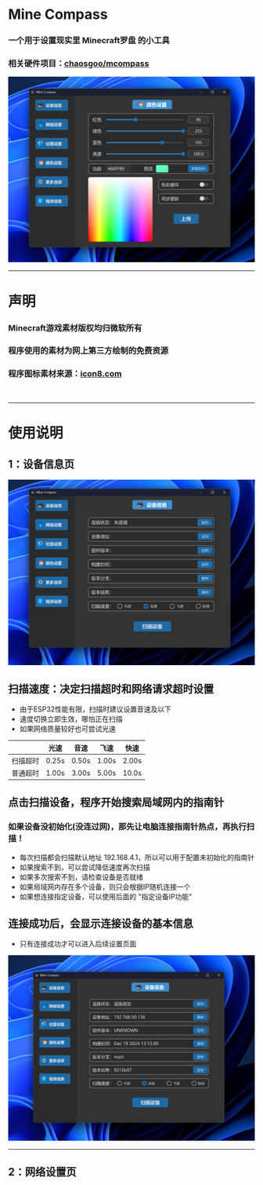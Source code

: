 # **Mine Compass**

### 一个用于设置现实里 Minecraft罗盘 的小工具

### 相关硬件项目：[chaosgoo/mcompass](https://github.com/chaosgoo/mcompass)

![项目主图](https://github.com/zzydd/MineCompass/blob/main/images/show-main.png?raw=true "项目主图")

---

# 声明

### Minecraft游戏素材版权均归微软所有

### 程序使用的素材为网上第三方绘制的免费资源

### 程序图标素材来源：[icon8.com](https://igoutu.cn/icons)

<br />

---

# 使用说明

## 1：设备信息页

![设备信息页](https://github.com/zzydd/MineCompass/blob/main/images/PageA-1.png?raw=true "设备信息页")

## 扫描速度：决定扫描超时和网络请求超时设置

* 由于ESP32性能有限，扫描时建议设置音速及以下
* 速度切换立即生效，哪怕正在扫描
* 如果网络质量较好也可尝试光速

|   |光速   |音速   |飞速   |快速   |
| :------------: | :------------: | :------------: | :------------: | :------------: |
|扫描超时   |0.25s   |0.50s   |1.00s   |2.00s   |
|普通超时   |1.00s   |3.00s   |5.00s   |10.0s   |

## 点击扫描设备，程序开始搜索局域网内的指南针

### 如果设备没初始化(没连过网)，那先让电脑连接指南针热点，再执行扫描！

* 每次扫描都会扫描默认地址 192.168.4.1，所以可以用于配置未初始化的指南针
* 如果搜索不到，可以尝试降低速度再次扫描
* 如果多次搜索不到，请检查设备是否就绪
* 如果局域网内存在多个设备，则只会根据IP随机连接一个
* 如果想连接指定设备，可以使用后面的 "指定设备IP功能"

## 连接成功后，会显示连接设备的基本信息

* 只有连接成功才可以进入后续设置页面

![设备信息页-连接成功](https://github.com/zzydd/MineCompass/blob/main/images/PageA-3.png?raw=true "设备信息页-连接成功")

---

## 2：网络设置页


